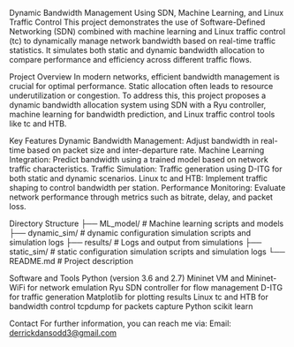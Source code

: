 Dynamic Bandwidth Management Using SDN, Machine Learning, and Linux Traffic Control
This project demonstrates the use of Software-Defined Networking (SDN) combined with machine learning and Linux traffic control (tc) to dynamically manage network bandwidth based on real-time traffic statistics. It simulates both static and dynamic bandwidth allocation to compare performance and efficiency across different traffic flows.


Project Overview
In modern networks, efficient bandwidth management is crucial for optimal performance. Static allocation often leads to resource underutilization or congestion. To address this, this project proposes a dynamic bandwidth allocation system using SDN with a Ryu controller, machine learning for bandwidth prediction, and Linux traffic control tools like tc and HTB.


Key Features
Dynamic Bandwidth Management: Adjust bandwidth in real-time based on packet size and inter-departure rate.
Machine Learning Integration: Predict bandwidth using a trained model based on network traffic characteristics.
Traffic Simulation: Traffic generation using D-ITG for both static and dynamic scenarios.
Linux tc and HTB: Implement traffic shaping to control bandwidth per station.
Performance Monitoring: Evaluate network performance through metrics such as bitrate, delay, and packet loss.


Directory Structure
├── ML_model/               # Machine learning scripts and models
├── dynamic_sim/            # dynamic configuration simulation scripts and simulation logs 
├── results/                # Logs and output from simulations
├── static_sim/             # static configuration simulation scripts and simulation logs
└── README.md               # Project description


Software and Tools
Python (version 3.6 and 2.7)
Mininet VM and Mininet-WiFi for network emulation
Ryu SDN controller for flow management
D-ITG for traffic generation
Matplotlib for plotting results
Linux tc and HTB for bandwidth control
tcpdump for packets capture
Python scikit learn


Contact
For further information, you can reach me via:
Email: derrickdansodd3@gmail.com
